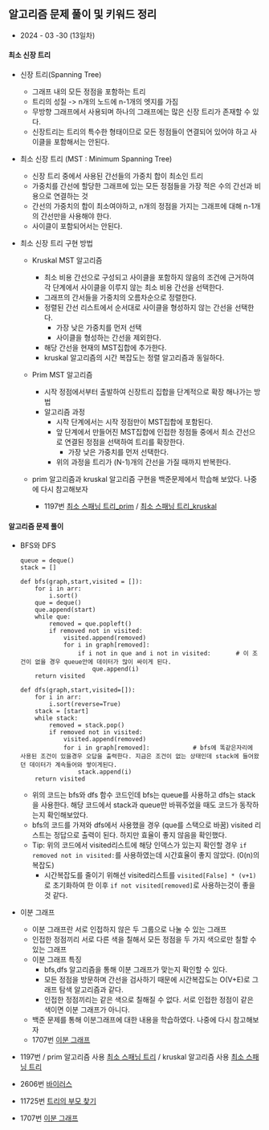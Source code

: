 ## 알고리즘 문제 풀이 및 키워드 정리  

* 2024 - 03 -30 (13일차) 

#### 최소 신장 트리   
* 신장 트리(Spanning Tree)  
    * 그래프 내의 모든 정점을 포함하는 트리  
    * 트리의 성질 -> n개의 노드에 n-1개의 엣지를 가짐  
    * 무방향 그래프에서 사용되며 하나의 그래프에는 많은 신장 트리가 존재할 수 있다.  
    * 신장트리는 트리의 특수한 형태이므로 모든 정점들이 연결되어 있어야 하고 사이클을 포함해서는 안된다.  

* 최소 신장 트리 (MST : Minimum Spanning Tree)  
    * 신장 트리 중에서 사용된 간선들의 가중치 합이 최소인 트리  
    * 가중치를 간선에 할당한 그래프에 있는 모든 정점들을 가장 적은 수의 간선과 비용으로 연결하는 것  
    * 간선의 가중치의 합이 최소여야하고, n개의 정점을 가지는 그래프에 대해 n-1개의 간선만을 사용해야 한다.  
    * 사이클이 포함되어서는 안된다.  

* 최소 신장 트리 구현 방법  
    * Kruskal MST 알고리즘   
        * 최소 비용 간선으로 구성되고 사이클을 포함하지 않음의 조건에 근거하여 각 단계에서 사이클을 이루지 않는 최소 비용 간선을 선택한다.  
        * 그래프의 간서들을 가중치의 오름차순으로 정렬한다.  
        * 정렬된 간선 리스트에서 순서대로 사이클을 형성하지 않는 간선을 선택한다.  
            * 가장 낮은 가중치를 먼저 선택  
            * 사이클을 형성하는 간선을 제외한다.  
        * 해당 간선을 현재의 MST집합에 추가한다.  
        * kruskal 알고리즘의 시간 복잡도는 정렬 알고리즘과 동일하다.    
 
    * Prim MST 알고리즘   
        * 시작 정점에서부터 출발하여 신장트리 집합을 단계적으로 확장 해나가는 방법   
        * 알고리즘 과정   
            * 시작 단계에서는 시작 정점만이 MST집합에 포함된다.  
            * 앞 단계에서 만들어진 MST집합에 인접한 정점들 중에서 최소 간선으로 연결된 정점을 선택하여 트리를 확장한다.  
                * 가장 낮은 가중치를 먼저 선택한다.  
            * 위의 과정을 트리가 (N-1)개의 간선을 가질 때까지 반복한다.  
    * prim 알고리즘과 kruskal 알고리즘 구현을 백준문제에서 학습해 보았다. 나중에 다시 참고해보자   
        * 1197번 [최소 스패닝 트리_prim](https://github.com/dongyeoppp/Jungle_TIL/blob/main/jungle_week02/bk_1197_prim.py) / [최소 스패닝 트리_kruskal](https://github.com/dongyeoppp/Jungle_TIL/blob/main/jungle_week02/bk_1197_kruskal.py)




#### 알고리즘 문제 풀이    
* BFS와 DFS   
    ```
    queue = deque()
    stack = []

    def bfs(graph,start,visited = []):
        for i in arr:
            i.sort()
        que = deque()  
        que.append(start)
        while que:
            removed = que.popleft()
            if removed not in visited:
                visited.append(removed)
                for i in graph[removed]:
                    if i not in que and i not in visited:       # 이 조건이 없을 경우 queue안에 데이터가 많이 싸이게 된다.
                        que.append(i)
        return visited

    def dfs(graph,start,visited=[]):
        for i in arr:
            i.sort(reverse=True)
        stack = [start]
        while stack:
            removed = stack.pop()
            if removed not in visited:
                visited.append(removed)
                for i in graph[removed]:            # bfs에 똑같은자리에 사용된 조건이 있을경우 오답을 출력한다. 지금은 조건이 없는 상태인데 stack에 들어왔던 데이터가 계속들어와 쌓이게된다.  
                    stack.append(i)
        return visited
    ```   
    * 위의 코드는 bfs와 dfs 함수 코드인데 bfs는 queue를 사용하고 dfs는 stack을 사용한다. 해당 코드에서 stack과 queue만 바꿔주었을 때도 코드가 동작하는지 확인해보았다.   
    * bfs의 코드를 가져와 dfs에서 사용했을 경우 (que를 스택으로 바꿈) visited 리스트는 정답으로 출력이 된다. 하지만 효율이 좋지 않음을 확인했다.  
    * Tip: 위의 코드에서 visited리스트에 해당 인덱스가 있는지 확인할 경우 ```if removed not in visited:```를 사용하였는데 시간효율이 좋지 않았다. (0(n)의 복잡도)   
        * 시간복잡도를 줄이기 위해선 visited리스트를 ```visited[False] * (v+1)```로 초기화하여 한 이후 ```if not visited[removed]```로 사용하는것이 좋을 것 같다.   

* 이분 그래프    
    * 이분 그래프란 서로 인접하지 않은 두 그룹으로 나눌 수 있는 그래프  
    * 인접한 정점끼리 서로 다른 색을 칠해서 모든 정점을 두 가지 색으로만 칠할 수 있는 그래프   
    * 이분 그래프 특징   
        * bfs,dfs 알고리즘을 통해 이분 그래프가 맞는지 확인할 수 있다.  
        * 모든 정점을 방문하며 간선을 검사하기 때문에 시간복잡도는 O(V+E)로 그래프 탐색 알고리즘과 같다.  
        * 인접한 정점끼리는 같은 색으로 칠해질 수 없다.  서로 인접한 정점이 같은 색이면 이분 그래프가 아니다. 
    * 백준 문제를 통해 이분그래프에 대한 내용을 학습하였다. 나중에 다시 참고해보자   
    * 1707번 [이분 그래프](https://github.com/dongyeoppp/Jungle_TIL/blob/main/jungle_week02/bk_1707.py)  


* 1197번 / prim 알고리즘 사용 [최소 스패닝 트리](https://github.com/dongyeoppp/Jungle_TIL/blob/main/jungle_week02/bk_1197_prim.py) / kruskal 알고리즘 사용 [최소 스패닝 트리](https://github.com/dongyeoppp/Jungle_TIL/blob/main/jungle_week02/bk_1197_kruskal.py)  
* 2606번 [바이러스](https://github.com/dongyeoppp/Jungle_TIL/blob/main/jungle_week02/bk_2606.py)  
* 11725번 [트리의 부모 찾기](https://github.com/dongyeoppp/Jungle_TIL/blob/main/jungle_week02/bk_11725.py)    
* 1707번 [이분 그래프](https://github.com/dongyeoppp/Jungle_TIL/blob/main/jungle_week02/bk_1707.py)    
    


